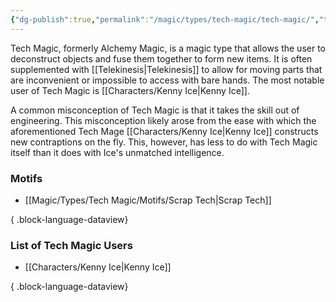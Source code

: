 ```yaml
---
{"dg-publish":true,"permalink":"/magic/types/tech-magic/tech-magic/","tags":["magic/tech"]}
---
```


Tech Magic, formerly Alchemy Magic, is a magic type that allows the user to deconstruct objects and fuse them together to form new items. It is often supplemented with [[Telekinesis\|Telekinesis]] to allow for moving parts that are inconvenient or impossible to access with bare hands. The most notable user of Tech Magic is [[Characters/Kenny Ice\|Kenny Ice]].

A common misconception of Tech Magic is that it takes the skill out of engineering. This misconception likely arose from the ease with which the aforementioned Tech Mage [[Characters/Kenny Ice\|Kenny Ice]] constructs new contraptions on the fly. This, however, has less to do with Tech Magic itself than it does with Ice's unmatched intelligence.

### Motifs
- [[Magic/Types/Tech Magic/Motifs/Scrap Tech\|Scrap Tech]]

{ .block-language-dataview}
### List of Tech Magic Users
- [[Characters/Kenny Ice\|Kenny Ice]]

{ .block-language-dataview}
